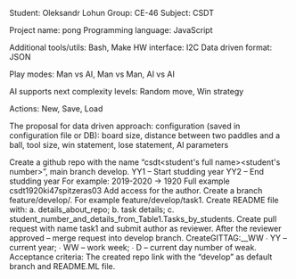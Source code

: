 Student: Oleksandr Lohun Group: CE-46 Subject: CSDT

Project name: pong Programming language: JavaScript

Additional tools/utils: Bash, Make HW interface: I2C Data driven format: JSON

Play modes: Man vs AI, Man vs Man, AI vs AI

AI supports next complexity levels: Random move, Win strategy

Actions: New, Save, Load

The proposal for data driven approach: configuration (saved in configuration file or DB): board size, distance between two paddles and a ball, tool size, win statement, lose statement, AI parameters


Create a github repo with the name “csdt<student's full name><student's number>”, main branch develop. YY1 – Start studding year YY2 – End studding year For example: 2019-2020 -> 1920 Full example csdt1920ki47spitzeras03
Add access for the author.
Create a branch feature/develop/. For example feature/develop/task1.
Create README file with: a. details_about_repo; b. task details; c. student_number_and_details_from_Table1.Tasks_by_students.
Create pull request with name task1 and submit author as reviewer.
After the reviewer approved – merge request into develop branch.
CreateGITTAG:__WW ∙ YY – current year; ∙ WW – work week; ∙ D – current day number of weak. Acceptance criteria: The created repo link with the “develop” as default branch and README.ML file.
